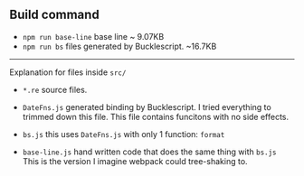 ## Build command

* `npm run base-line` base line ~ 9.07KB
* `npm run bs` files generated by Bucklescript. ~16.7KB

---

Explanation for files inside `src/`

* `*.re` source files.
* `DateFns.js` generated binding by Bucklescript. I tried everything to trimmed down this file.
  This file contains funcitons with no side effects.

* `bs.js` this uses `DateFns.js` with only 1 function: `format`
* `base-line.js` hand written code that does the same thing with `bs.js`
  This is the version I imagine webpack could tree-shaking to.
